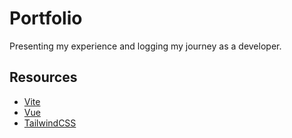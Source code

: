 # Portfolio

Presenting my experience and logging my journey as a developer.

## Resources

- [Vite](https://vite.dev/)
- [Vue](https://vuejs.org/)
- [TailwindCSS](https://tailwindcss.com/)
